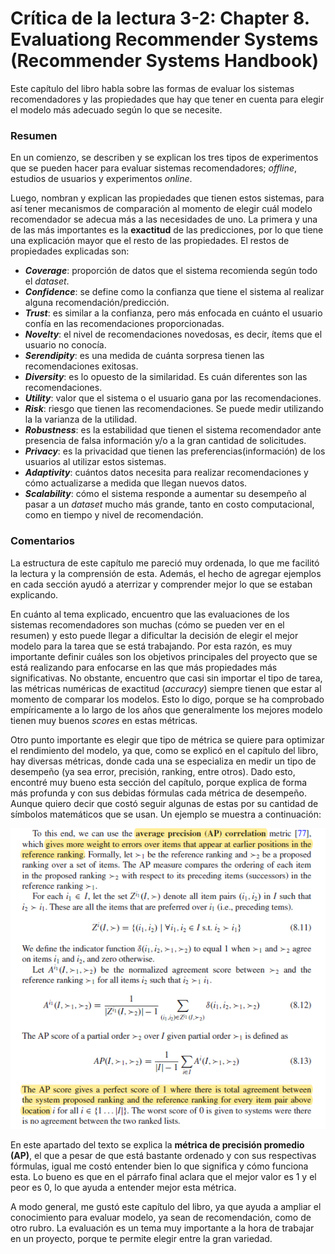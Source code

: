 # Crítica de la lectura 3-2: Chapter 8. Evaluationg Recommender Systems (Recommender Systems Handbook)
Este capítulo del libro habla sobre las formas de evaluar los sistemas recomendadores y las propiedades que hay que tener en cuenta para elegir el modelo más adecuado según lo que se necesite.

### Resumen

En un comienzo, se describen y se explican los tres tipos de experimentos que se pueden hacer para evaluar sistemas recomendadores; *offline*, estudios de usuarios y experimentos *online*. 

Luego, nombran y explican las propiedades que tienen estos sistemas, para así  tener mecanismos de comparación al momento de elegir cuál modelo recomendador se adecua más a las necesidades de uno. La primera y una de las más importantes es la **exactitud** de las predicciones, por lo que tiene una explicación mayor que el resto de las propiedades. El restos de propiedades explicadas son:

- ***Coverage***: proporción de datos que el sistema recomienda según todo el *dataset*.
- ***Confidence***: se define como la confianza que tiene el sistema al realizar alguna recomendación/predicción.
- ***Trust***: es similar a la confianza, pero más enfocada en cuánto el usuario confía en las recomendaciones proporcionadas.
- ***Novelty***:  el nivel de recomendaciones novedosas, es decir, ítems que el usuario no conocía.
- ***Serendipity***: es una medida de cuánta sorpresa tienen las recomendaciones exitosas.
- ***Diversity***: es lo opuesto de la similaridad. Es cuán diferentes son las recomendaciones.
- ***Utility***: valor que el sistema o el usuario gana por las recomendaciones.
- ***Risk***: riesgo que tienen las recomendaciones. Se puede medir utilizando la la varianza de la utilidad.
- ***Robustness***: es la estabilidad que tienen el sistema recomendador ante presencia de falsa información y/o a la gran cantidad de solicitudes.
- ***Privacy***: es la privacidad que tienen las preferencias(información) de los usuarios al utilizar estos sistemas.
- ***Adaptivity***: cuántos datos necesita para realizar recomendaciones y cómo actualizarse a medida que llegan nuevos datos.
- ***Scalability***: cómo el sistema responde a aumentar su desempeño al pasar a un *dataset* mucho más grande, tanto en costo computacional, como en tiempo y nivel de recomendación.

### Comentarios

La estructura de este capítulo me pareció muy ordenada, lo que me facilitó la lectura y la comprensión de esta. Además, el hecho de agregar ejemplos en cada sección ayudó a aterrizar y comprender mejor lo que se estaban explicando.

En cuánto al tema explicado, encuentro que las evaluaciones de los sistemas recomendadores son muchas (cómo se pueden ver en el resumen) y esto puede llegar a dificultar la decisión de elegir el mejor modelo para la tarea que se está trabajando. Por esta razón, es muy importante definir cuáles son los objetivos principales del proyecto que se está realizando para enfocarse en las que más propiedades más significativas. No obstante, encuentro que casi sin importar el tipo de tarea, las métricas numéricas de exactitud (*accuracy*) siempre tienen que estar al momento de comparar los modelos. Esto lo digo, porque se ha comprobado empíricamente a lo largo de los años que generalmente los mejores modelo tienen muy buenos *scores* en estas métricas. 

Otro punto importante es elegir que tipo de métrica se quiere para optimizar el rendimiento del modelo, ya que, como se explicó en el capítulo del libro, hay diversas métricas, donde cada una se especializa en medir un tipo de desempeño (ya sea error, precisión, ranking, entre otros). Dado esto, encontré muy bueno esta sección del capítulo, porque explica de forma más profunda y con sus debidas fórmulas cada métrica de desempeño.  Aunque quiero decir que costó seguir algunas de estas por su cantidad de símbolos matemáticos que se usan. Un ejemplo se muestra a continuación:

![](Assets/lectura3-2_metrica1.png)

En este apartado del texto se explica la **métrica de precisión promedio (AP)**, el que a pesar de que está bastante ordenado y con sus respectivas fórmulas, igual me costó entender bien lo que significa y cómo funciona esta. Lo bueno es que en el párrafo final aclara que el mejor valor es 1 y el peor es 0, lo que ayuda a entender mejor esta métrica.

A modo general, me gustó este capítulo del libro, ya que ayuda a ampliar el conocimiento para evaluar modelo, ya sean de recomendación, como de otro rubro. La evaluación es un tema muy importante a la hora de trabajar en un proyecto, porque te permite elegir entre la gran variedad. 

